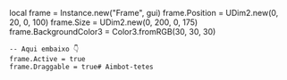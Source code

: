 local frame = Instance.new("Frame", gui)
    frame.Position = UDim2.new(0, 20, 0, 100)
    frame.Size = UDim2.new(0, 200, 0, 175)
    frame.BackgroundColor3 = Color3.fromRGB(30, 30, 30)

    -- Aqui embaixo 👇
    frame.Active = true
    frame.Draggable = true# Aimbot-tetes

